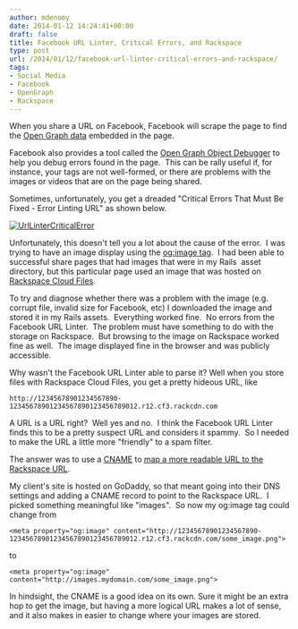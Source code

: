 ```yaml
---
author: mdenomy
date: 2014-01-12 14:24:41+00:00
draft: false
title: Facebook URL Linter, Critical Errors, and Rackspace
type: post
url: /2014/01/12/facebook-url-linter-critical-errors-and-rackspace/
tags:
- Social Media
- Facebook
- OpenGraph
- Rackspace
---
```


When you share a URL on Facebook, Facebook will scrape the page to find the [Open Graph data](https://developers.facebook.com/docs/web/tutorials/scrumptious/open-graph-object/) embedded in the page.

Facebook also provides a tool called the [Open Graph Object Debugger](https://developers.facebook.com/tools/debug/) to help you debug errors found in the page.  This can be rally useful if, for instance, your tags are not well-formed, or there are problems with the images or videos that are on the page being shared.

Sometimes, unfortunately, you get a dreaded "Critical Errors That Must Be Fixed - Error Linting URL" as shown below.

[![UrlLinterCriticalError](http://mdenomy.files.wordpress.com/2014/01/urllintercriticalerror.png)
](http://mdenomy.files.wordpress.com/2014/01/urllintercriticalerror.png)

Unfortunately, this doesn't tell you a lot about the cause of the error.  I was trying to have an image display using the [og:image tag](http://ogp.me/).  I had been able to successful share pages that had images that were in my Rails  asset directory, but this particular page used an image that was hosted on [Rackspace Cloud Files](http://www.rackspace.com/cloud/files/).

To try and diagnose whether there was a problem with the image (e.g. corrupt file, invalid size for Facebook, etc) I downloaded the image and stored it in my Rails assets.  Everything worked fine.  No errors from the Facebook URL Linter.  The problem must have something to do with the storage on Rackspace.  But browsing to the image on Rackspace worked fine as well.  The image displayed fine in the browser and was publicly accessible.

Why wasn't the Facebook URL Linter able to parse it?
Well when you store files with Rackspace Cloud Files, you get a pretty hideous URL, like

    
    http://12345678901234567890-12345678901234567890123456789012.r12.cf3.rackcdn.com


A URL is a URL right?  Well yes and no.  I think the Facebook URL Linter finds this to be a pretty suspect URL and considers it spammy.  So I needed to make the URL a little more "friendly" to a spam filter.

The answer was to use a [CNAME](https://support.google.com/a/answer/112037?hl=en) to [map a more readable URL to the Rackspace URL](http://www.rackspace.com/blog/its-here-cloud-files-now-supports-cnames-for-cdn-enabled-content/).

My client's site is hosted on GoDaddy, so that meant going into their DNS settings and adding a CNAME record to point to the Rackspace URL.  I picked something meaningful like "images".  So now my og:image tag could change from

    
    <meta property="og:image" content="http://12345678901234567890-12345678901234567890123456789012.r12.cf3.rackcdn.com/some_image.png">


to

    
    <meta property="og:image" content="http://images.mydomain.com/some_image.png">


In hindsight, the CNAME is a good idea on its own. Sure it might be an extra hop to get the image, but having a more logical URL makes a lot of sense, and it also makes in easier to change where your images are stored.
